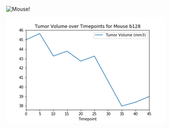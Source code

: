 ![Mouse!](https://encrypted-tbn0.gstatic.com/images?q=tbn:ANd9GcR0qIB3ewqgieZm32vRRnLaBz3dmas9UaYLwA&usqp=CAU)

![Line Plot](Pymaceuticals/b128.png)